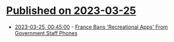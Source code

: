 # [Published on 2023-03-25](index.md)

* [2023-03-25, 00:45:00](https://tech.slashdot.org/story/23/03/24/2222233/france-bans-recreational-apps-from-government-staff-phones?utm_source=rss1.0mainlinkanon&utm_medium=feed) - [France Bans 'Recreational Apps' From Government Staff Phones](https://tech.slashdot.org/story/23/03/24/2222233/france-bans-recreational-apps-from-government-staff-phones?utm_source=rss1.0mainlinkanon&utm_medium=feed)
